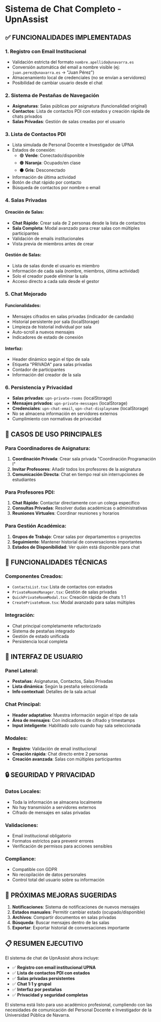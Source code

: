 # Sistema de Chat Completo - UpnAssist

## ✅ FUNCIONALIDADES IMPLEMENTADAS

### 1. **Registro con Email Institucional**
- Validación estricta del formato `nombre.apellido@unavarra.es`
- Conversión automática del email a nombre visible (ej: `juan.perez@unavarra.es` → "Juan Pérez")
- Almacenamiento local de credenciales (no se envían a servidores)
- Posibilidad de cambiar usuario desde el chat

### 2. **Sistema de Pestañas de Navegación**
- **Asignaturas**: Salas públicas por asignatura (funcionalidad original)
- **Contactos**: Lista de contactos PDI con estados y creación rápida de chats privados
- **Salas Privadas**: Gestión de salas creadas por el usuario

### 3. **Lista de Contactos PDI**
- Lista simulada de Personal Docente e Investigador de UPNA
- Estados de conexión:
  - 🟢 **Verde**: Conectado/disponible
  - 🟠 **Naranja**: Ocupado/en clase
  - ⚫ **Gris**: Desconectado
- Información de última actividad
- Botón de chat rápido por contacto
- Búsqueda de contactos por nombre o email

### 4. **Salas Privadas**
#### Creación de Salas:
- **Chat Rápido**: Crear sala de 2 personas desde la lista de contactos
- **Sala Completa**: Modal avanzado para crear salas con múltiples participantes
- Validación de emails institucionales
- Vista previa de miembros antes de crear

#### Gestión de Salas:
- Lista de salas donde el usuario es miembro
- Información de cada sala (nombre, miembros, última actividad)
- Solo el creador puede eliminar la sala
- Acceso directo a cada sala desde el gestor

### 5. **Chat Mejorado**
#### Funcionalidades:
- Mensajes cifrados en salas privadas (indicador de candado)
- Historial persistente por sala (localStorage)
- Limpieza de historial individual por sala
- Auto-scroll a nuevos mensajes
- Indicadores de estado de conexión

#### Interfaz:
- Header dinámico según el tipo de sala
- Etiqueta "PRIVADA" para salas privadas
- Contador de participantes
- Información del creador de la sala

### 6. **Persistencia y Privacidad**
- **Salas privadas**: `upn-private-rooms` (localStorage)
- **Mensajes privados**: `upn-private-messages` (localStorage)
- **Credenciales**: `upn-chat-email`, `upn-chat-displayname` (localStorage)
- No se almacena información en servidores externos
- Cumplimiento con normativas de privacidad

## 🎯 CASOS DE USO PRINCIPALES

### Para Coordinadores de Asignatura:
1. **Coordinación Privada**: Crear sala privada "Coordinación Programación I"
2. **Invitar Profesores**: Añadir todos los profesores de la asignatura
3. **Comunicación Directa**: Chat en tiempo real sin interrupciones de estudiantes

### Para Profesores PDI:
1. **Chat Rápido**: Contactar directamente con un colega específico
2. **Consultas Privadas**: Resolver dudas académicas o administrativas
3. **Reuniones Virtuales**: Coordinar reuniones y horarios

### Para Gestión Académica:
1. **Grupos de Trabajo**: Crear salas por departamentos o proyectos
2. **Seguimiento**: Mantener historial de conversaciones importantes
3. **Estados de Disponibilidad**: Ver quién está disponible para chat

## 🔧 FUNCIONALIDADES TÉCNICAS

### Componentes Creados:
- `ContactsList.tsx`: Lista de contactos con estados
- `PrivateRoomsManager.tsx`: Gestión de salas privadas
- `QuickPrivateRoomModal.tsx`: Creación rápida de chats 1:1
- `CreatePrivateRoom.tsx`: Modal avanzado para salas múltiples

### Integración:
- Chat principal completamente refactorizado
- Sistema de pestañas integrado
- Gestión de estado unificada
- Persistencia local completa

## 📱 INTERFAZ DE USUARIO

### Panel Lateral:
- **Pestañas**: Asignaturas, Contactos, Salas Privadas
- **Lista dinámica**: Según la pestaña seleccionada
- **Info contextual**: Detalles de la sala actual

### Chat Principal:
- **Header adaptativo**: Muestra información según el tipo de sala
- **Área de mensajes**: Con indicadores de cifrado y timestamps
- **Input inteligente**: Habilitado solo cuando hay sala seleccionada

### Modales:
- **Registro**: Validación de email institucional
- **Creación rápida**: Chat directo entre 2 personas
- **Creación avanzada**: Salas con múltiples participantes

## 🔒 SEGURIDAD Y PRIVACIDAD

### Datos Locales:
- Toda la información se almacena localmente
- No hay transmisión a servidores externos
- Cifrado de mensajes en salas privadas

### Validaciones:
- Email institucional obligatorio
- Formatos estrictos para prevenir errores
- Verificación de permisos para acciones sensibles

### Compliance:
- Compatible con GDPR
- No recopilación de datos personales
- Control total del usuario sobre su información

## 🚀 PRÓXIMAS MEJORAS SUGERIDAS

1. **Notificaciones**: Sistema de notificaciones de nuevos mensajes
2. **Estados manuales**: Permitir cambiar estado (ocupado/disponible)
3. **Archivos**: Compartir documentos en salas privadas
4. **Búsqueda**: Buscar mensajes dentro de las salas
5. **Exportar**: Exportar historial de conversaciones importante

## 📋 RESUMEN EJECUTIVO

El sistema de chat de UpnAssist ahora incluye:
- ✅ **Registro con email institucional UPNA**
- ✅ **Lista de contactos PDI con estados**
- ✅ **Salas privadas persistentes**
- ✅ **Chat 1:1 y grupal**
- ✅ **Interfaz por pestañas**
- ✅ **Privacidad y seguridad completas**

El sistema está listo para uso académico profesional, cumpliendo con las necesidades de comunicación del Personal Docente e Investigador de la Universidad Pública de Navarra.
